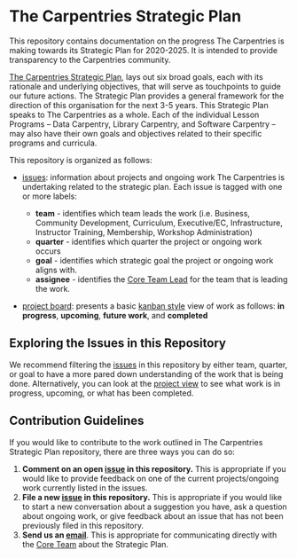 # The Carpentries Strategic Plan

This repository contains documentation on the progress The Carpentries is making towards its Strategic Plan for 2020-2025. It is intended to provide transparency to the Carpentries community.

[The Carpentries Strategic Plan](https://github.com/carpentries/strategic-plan/blob/carpentries-ed/strategic-plan.md),
lays out six broad goals, each with its rationale and underlying objectives, that will serve as touchpoints to guide our future actions. The Strategic Plan provides a general framework for the direction of this organisation for the next 3-5 years. This Strategic Plan speaks to The Carpentries as a whole. Each of the individual Lesson Programs – Data Carpentry, Library Carpentry, and Software Carpentry – may also have their own goals and objectives related to their specific programs and curricula.

This repository is organized as follows:
* [issues](https://github.com/carpentries/strategic-plan/issues): information about projects and ongoing work The Carpentries is undertaking related to the strategic plan. Each issue is tagged with one or more labels:
  * __team__ -  identifies which team leads the work (i.e. Business, Community Development, Curriculum, Executive/EC, Infrastructure, Instructor Training, Membership, Workshop Administration)
  * __quarter__ - identifies which quarter the project or ongoing work occurs 
  * __goal__ -  identifies which strategic goal the project or ongoing work aligns with. 
  * __assignee__ - identifies the [Core Team Lead](https://carpentries.org/team/) for the team that is leading the work.

* [project board](https://github.com/carpentries/strategic-plan/projects/1): presents a basic [kanban style](https://en.wikipedia.org/wiki/Kanban) view of work as follows: __in progress__, __upcoming__, __future work__, and __completed__

## Exploring the Issues in this Repository
We recommend filtering the [issues](https://github.com/carpentries/strategic-plan/issues) in this repository by either team, quarter, or goal to have a more pared down understanding of the work that is being done. Alternatively, you can look at the [project view](https://github.com/carpentries/strategic-plan/projects/1) to see what work is in progress, upcoming, or what has been completed.

## Contribution Guidelines
If you would like to contribute to the work outlined in The Carpentries Strategic Plan repository, there are three ways you can do so:
1. **Comment on an open [issue](https://github.com/carpentries/strategic-plan/issues) in this repository.** This is appropriate if you would like to provide feedback on one of the current projects/ongoing work currently listed in the issues.
3. **File a new [issue](https://github.com/carpentries/strategic-plan/issues) in this repository.** This is appropriate if you would like to start a new conversation about a suggestion you have, ask a question about ongoing work, or give feedback about an issue that has not been previously filed in this repository.
2. **Send us an [email](mailto:team@carpentries.org)**. This is appropriate for communicating directly with the [Core Team](https://carpentries.org/team/) about the Strategic Plan. 
